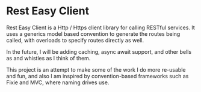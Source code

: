 # Rest Easy Client

Rest Easy Client is a Http / Https client library for calling RESTful services. It uses a generics model based convention to generate the routes being called, with overloads to specify routes directly as well.

In the future, I will be adding caching, async await support, and other bells as and whistles as I think of them.

This project is an attempt to make some of the work I do more re-usable and fun, and also I am inspired by convention-based frameworks such as Fixie and MVC, where naming drives use.